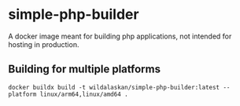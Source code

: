 # simple-php-builder
A docker image meant for building php applications, not intended for hosting in production.

## Building for multiple platforms
```shell
docker buildx build -t wildalaskan/simple-php-builder:latest --platform linux/arm64,linux/amd64 .
```
